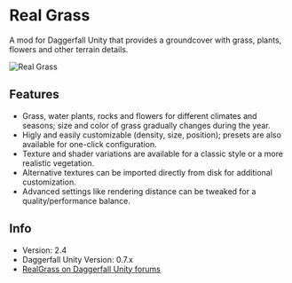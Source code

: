 # Real Grass
A mod for Daggerfall Unity that provides a groundcover with grass, plants, flowers and other terrain details.

![Real Grass](https://i.imgur.com/R0fz3wE.png)

## Features
+ Grass, water plants, rocks and flowers for different climates and seasons; size and color of grass gradually changes during the year.
+ Higly and easily customizable (density, size, position); presets are also available for one-click configuration.
+ Texture and shader variations are available for a classic style or a more realistic vegetation.
+ Alternative textures can be imported directly from disk for additional customization.
+ Advanced settings like rendering distance can be tweaked for a quality/performance balance.

## Info
+ Version: 2.4
+ Daggerfall Unity Version: 0.7.x
+ [RealGrass on Daggerfall Unity forums](https://forums.dfworkshop.net/viewtopic.php?f=27&t=964)
